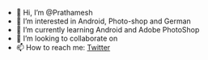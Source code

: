 - 👋 Hi, I’m @Prathamesh
- 👀 I’m interested in Android, Photo-shop and German
- 🌱 I’m currently learning Android and Adobe PhotoShop
- 💞️ I’m looking to collaborate on 
- 📫 How to reach me: [Twitter](https://twitter.com/_Prathameshw_10)

<!---
Prathamesh1910/Prathamesh1910 is a ✨ special ✨ repository because its `README.md` (this file) appears on your GitHub profile.
You can click the Preview link to take a look at your changes.
--->
